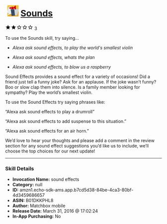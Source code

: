 # &nbsp;<img src="skill_icon" alt="Sounds icon" width="36"> [Sounds](http://alexa.amazon.com/#skills/amzn1.echo-sdk-ams.app.b7cd5d38-84be-4ca3-80bf-4d3459686657)
![2 stars](../../images/ic_star_black_18dp_1x.png)![2 stars](../../images/ic_star_black_18dp_1x.png)![2 stars](../../images/ic_star_border_black_18dp_1x.png)![2 stars](../../images/ic_star_border_black_18dp_1x.png)![2 stars](../../images/ic_star_border_black_18dp_1x.png) 3

To use the Sounds skill, try saying...

* *Alexa ask sound effects, to play the world's smallest violin*

* *Alexa ask sound effects, whats the plan*

* *Alexa ask sound effects, to blow us a raspberry*

Sound Effects provides a sound effect for a variety of occasions! Did a friend just tell a funny joke? Ask for an applause. If the joke wasn’t funny? Boo or slow clap them into silence. 
Is a family member looking for sympathy? Play the world’s smallest violin.

To use the Sound Effects try saying phrases like:

“Alexa ask sound effects to play a drumroll”

“Alexa ask sound effects to add suspense to this situation.”

“Alexa ask sound effects for an air horn.”

We’d love to hear your thoughts and please add a comment in the review section  for any sound effect suggestions you’d like us to include, we’ll choose the top choices for our next update!

***

### Skill Details

* **Invocation Name:** sound effects
* **Category:** null
* **ID:** amzn1.echo-sdk-ams.app.b7cd5d38-84be-4ca3-80bf-4d3459686657
* **ASIN:** B01DKKPHL8
* **Author:** Matchbox mobile
* **Release Date:** March 31, 2016 @ 17:02:24
* **In-App Purchasing:** No
